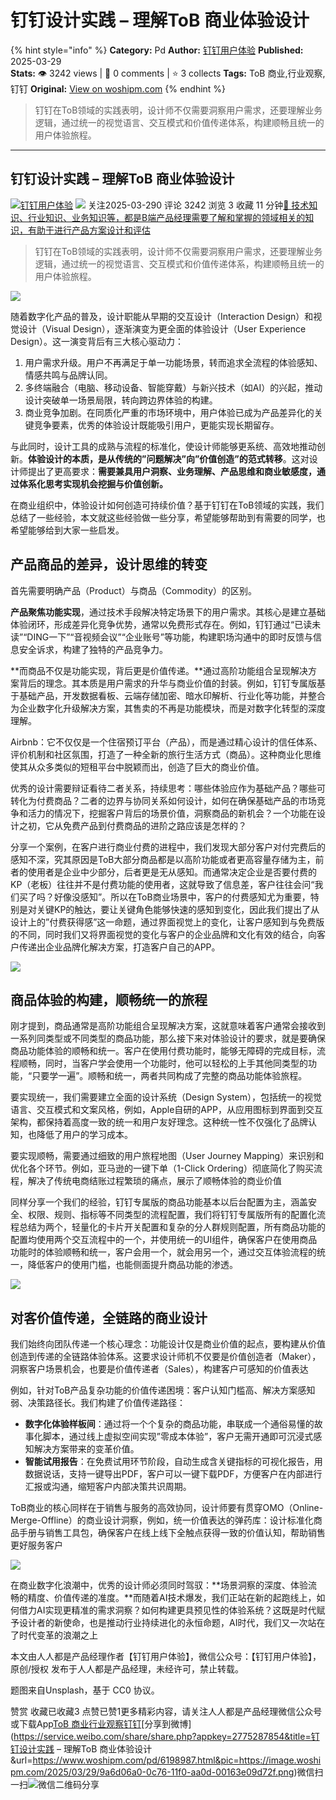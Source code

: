# 钉钉设计实践 – 理解ToB 商业体验设计
{% hint style="info" %}
**Category:** Pd
**Author:** [钉钉用户体验](https://www.woshipm.com/u/1578939)
**Published:** 2025-03-29  
**Stats:** 👁️ 3242 views | 💬 0 comments | ⭐ 3 collects
**Tags:** ToB 商业,行业观察,钉钉
**Original:** [View on woshipm.com](https://www.woshipm.com/pd/6198987.html)
{% endhint %}
> 钉钉在ToB领域的实践表明，设计师不仅需要洞察用户需求，还要理解业务逻辑，通过统一的视觉语言、交互模式和价值传递体系，构建顺畅且统一的用户体验旅程。

---

## 钉钉设计实践 – 理解ToB 商业体验设计

[![](https://static.woshipm.com/view/woshipm_api_def_20240426170607_3398.png?imageView2/1/w/72/h/72/q/100)](https://www.woshipm.com/u/1578939)[钉钉用户体验](https://www.woshipm.com/u/1578939) ![](https://static.woshipm.com/tag/1101_1@2x.png) 关注2025-03-290 评论 3242 浏览 3 收藏 11 分钟[🔗 技术知识、行业知识、业务知识等，都是B端产品经理需要了解和掌握的领域相关的知识，有助于进行产品方案设计和评估](https://ke.qidianla.com/courses/bcpm)

> 钉钉在ToB领域的实践表明，设计师不仅需要洞察用户需求，还要理解业务逻辑，通过统一的视觉语言、交互模式和价值传递体系，构建顺畅且统一的用户体验旅程。

![](https://image.woshipm.com/2025/03/29/9a6d06a0-0c76-11f0-aa0d-00163e09d72f.png)

随着数字化产品的普及，设计职能从早期的交互设计（Interaction Design）和视觉设计（Visual Design），逐渐演变为更全面的体验设计（User Experience Design）。这一演变背后有三大核心驱动力：

1.  用户需求升级。用户不再满足于单一功能场景，转而追求全流程的体验感知、情感共鸣与品牌认同。
2.  多终端融合（电脑、移动设备、智能穿戴）与新兴技术（如AI）的兴起，推动设计突破单一场景局限，转向跨边界体验的构建。
3.  商业竞争加剧。在同质化严重的市场环境中，用户体验已成为产品差异化的关键竞争要素，优秀的体验设计既能吸引用户，更能实现长期留存。

与此同时，设计工具的成熟与流程的标准化，使设计师能够更系统、高效地推动创新。**体验设计的本质，是从传统的”问题解决”向”价值创造”的范式转移**。这对设计师提出了更高要求：**需要兼具用户洞察、业务理解、产品思维和商业敏感度，通过体系化思考实现机会挖掘与价值创新。**

在商业组织中，体验设计如何创造可持续价值？基于钉钉在ToB领域的实践，我们总结了一些经验，本文就这些经验做一些分享，希望能够帮助到有需要的同学，也希望能够给到大家一些启发。

## 产品商品的差异，设计思维的转变

首先需要明确产品（Product）与商品（Commodity）的区别。

**产品聚焦功能实现**，通过技术手段解决特定场景下的用户需求。其核心是建立基础体验闭环，形成差异化竞争优势，通常以免费形式存在。例如，钉钉通过“已读未读”“DING一下”“音视频会议”“企业账号”等功能，构建职场沟通中的即时反馈与信息安全诉求，构建了独特的产品竞争力。

**而商品不仅是功能实现，背后更是价值传递。**通过高阶功能组合呈现解决方案背后的理念。其本质是用户需求的升华与商业价值的封装。例如，钉钉专属版基于基础产品，开发数据看板、云端存储加密、暗水印解析、行业化等功能，并整合为企业数字化升级解决方案，其售卖的不再是功能模块，而是对数字化转型的深度理解。

Airbnb：它不仅仅是一个住宿预订平台（产品），而是通过精心设计的信任体系、评价机制和社区氛围，打造了一种全新的旅行生活方式（商品）。这种商业化思维使其从众多类似的短租平台中脱颖而出，创造了巨大的商业价值。

优秀的设计需要辩证看待二者关系，持续思考：哪些体验应作为基础产品？哪些可转化为付费商品？二者的边界与协同关系如何设计，如何在确保基础产品的市场竞争和活力的情况下，挖掘客户背后的场景价值，洞察商品的新机会？一个功能在设计之初，它从免费产品到付费商品的进阶之路应该是怎样的？

分享一个案例，在客户进行商业付费的进程中，我们发现大部分客户对付完费后的感知不深，究其原因是ToB大部分商品都是以高阶功能或者更高容量存储为主，前者的使用者是企业中少部分，后者更是无从感知。而通常决定企业是否要付费的KP（老板）往往并不是付费功能的使用者，这就导致了信息差，客户往往会问“我们买了吗？好像没感知”。所以在ToB商业场景中，客户的付费感知尤为重要，特别是对关键KP的触达，要让关键角色能够快速的感知到变化，因此我们提出了从设计上的”付费获得感”这一命题，通过界面视觉上的变化，让客户感知到与免费版的不同，同时我们又将界面视觉的变化与客户的企业品牌和文化有效的结合，向客户传递出企业品牌化解决方案，打造客户自己的APP。

![](https://image.woshipm.com/2025/03/29/182c403a-0c0c-11f0-aa0d-00163e09d72f.png)

## 商品体验的构建，顺畅统一的旅程

刚才提到，商品通常是高阶功能组合呈现解决方案，这就意味着客户通常会接收到一系列同类型或不同类型的商品功能，那么接下来对体验设计的要求，就是要确保商品功能体验的顺畅和统一。客户在使用付费功能时，能够无障碍的完成目标，流程顺畅，同时，当客户学会使用一个功能时，他可以轻松的上手其他同类型的功能，“只要学一遍”。顺畅和统一，两者共同构成了完整的商品功能体验旅程。

要实现统一，我们需要建立全面的设计系统（Design System），包括统一的视觉语言、交互模式和文案风格，例如，Apple自研的APP，从应用图标到界面到交互架构，都保持着高度一致的统一和用户友好理念。这种统一性不仅强化了品牌认知，也降低了用户的学习成本。

要实现顺畅，需要通过细致的用户旅程地图（User Journey Mapping）来识别和优化各个环节。例如，亚马逊的一键下单（1-Click Ordering）彻底简化了购买流程，解决了传统电商结账过程繁琐的痛点，展示了顺畅体验的商业价值

同样分享一个我们的经验，钉钉专属版的商品功能基本以后台配置为主，涵盖安全、权限、规则、指标等不同类型的流程配置，我们将钉钉专属版所有的配置化流程总结为两个，轻量化的卡片开关配置和复杂的分人群规则配置，所有商品功能的配置均使用两个交互流程中的一个，并使用统一的UI组件，确保客户在使用商品功能时的体验顺畅和统一，客户会用一个，就会用另一个，通过交互体验流程的统一，降低客户的使用门槛，也能侧面提升商品功能的渗透。

![](https://image.woshipm.com/2025/03/29/18f96bf0-0c0c-11f0-aa0d-00163e09d72f.png)

## 对客价值传递，全链路的商业设计

我们始终向团队传递一个核心理念：功能设计仅是商业价值的起点，要构建从价值创造到传递的全链路体验体系。这要求设计师机不仅要是价值创造者（Maker），洞察客户场景机会，也要是价值传递者（Sales），构建客户可感知的价值表达

例如，针对ToB产品复杂功能的价值传递困境：客户认知门槛高、解决方案感知弱、决策路径长。我们构建了价值传递路径：

*   **数字化体验样板间**：通过将一个个复杂的商品功能，串联成一个通俗易懂的故事化脚本，通过线上虚拟空间实现”零成本体验”，客户无需开通即可沉浸式感知解决方案带来的变革价值。
*   **智能试用报告**：在免费试用环节阶段，自动生成含关键指标的可视化报告，用数据说话，支持一键导出PDF，客户可以一键下载PDF，方便客户在内部进行汇报或沟通，缩短客户内部决策共识周期。

ToB商业的核心同样在于销售与服务的高效协同，设计师要有贯穿OMO（Online-Merge-Offline）的商业设计洞察，例如，统一价值表达的弹药库：设计标准化商品手册与销售工具包，确保客户在线上线下全触点获得一致的价值认知，帮助销售更好服务客户

![](https://image.woshipm.com/2025/03/29/19caa9e0-0c0c-11f0-aa0d-00163e09d72f.png)

在商业数字化浪潮中，优秀的设计师必须同时驾驭：**场景洞察的深度、体验流畅的精度、价值传递的准度。**而随着AI技术爆发，我们正站在新的起跑线上，如何借力AI实现更精准的需求洞察？如何构建更具预见性的体验系统？这既是时代赋予设计者的新使命，也是推动行业持续进化的永恒命题，AI时代，我们又一次站在了时代变革的浪潮之上

本文由人人都是产品经理作者【钉钉用户体验】，微信公众号：【钉钉用户体验】，原创/授权 发布于人人都是产品经理，未经许可，禁止转载。

题图来自Unsplash，基于 CC0 协议。

赞赏 收藏已收藏3 点赞已赞1更多精彩内容，请关注人人都是产品经理微信公众号或下载App[ToB 商业](https://www.woshipm.com/tag/tob-%e5%95%86%e4%b8%9a)[行业观察](https://www.woshipm.com/tag/%e8%a1%8c%e4%b8%9a%e8%a7%82%e5%af%9f)[钉钉](https://www.woshipm.com/tag/%e9%92%89%e9%92%89)[分享到微博](https://service.weibo.com/share/share.php?appkey=2775287854&title=钉钉设计实践 – 理解ToB 商业体验设计&url=https://www.woshipm.com/pd/6198987.html&pic=https://image.woshipm.com/2025/03/29/9a6d06a0-0c76-11f0-aa0d-00163e09d72f.png)微信扫一扫![微信二维码](https://api.pwmqr.com/qrcode/create/?url=https://www.woshipm.com/pd/6198987.html)分享